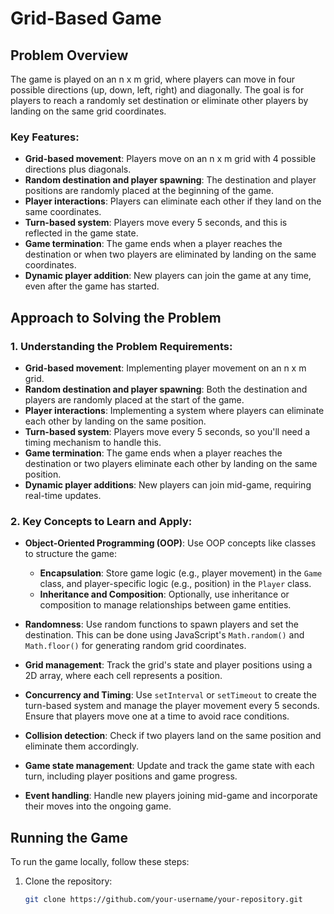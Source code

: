 # Grid-Based Game

## Problem Overview

The game is played on an n x m grid, where players can move in four possible directions (up, down, left, right) and diagonally. The goal is for players to reach a randomly set destination or eliminate other players by landing on the same grid coordinates.

### Key Features:
- **Grid-based movement**: Players move on an n x m grid with 4 possible directions plus diagonals.
- **Random destination and player spawning**: The destination and player positions are randomly placed at the beginning of the game.
- **Player interactions**: Players can eliminate each other if they land on the same coordinates.
- **Turn-based system**: Players move every 5 seconds, and this is reflected in the game state.
- **Game termination**: The game ends when a player reaches the destination or when two players are eliminated by landing on the same coordinates.
- **Dynamic player addition**: New players can join the game at any time, even after the game has started.

## Approach to Solving the Problem

### 1. Understanding the Problem Requirements:
- **Grid-based movement**: Implementing player movement on an n x m grid.
- **Random destination and player spawning**: Both the destination and players are randomly placed at the start of the game.
- **Player interactions**: Implementing a system where players can eliminate each other by landing on the same position.
- **Turn-based system**: Players move every 5 seconds, so you'll need a timing mechanism to handle this.
- **Game termination**: The game ends when a player reaches the destination or two players eliminate each other by landing on the same position.
- **Dynamic player additions**: New players can join mid-game, requiring real-time updates.

### 2. Key Concepts to Learn and Apply:
- **Object-Oriented Programming (OOP)**: Use OOP concepts like classes to structure the game:
  - **Encapsulation**: Store game logic (e.g., player movement) in the `Game` class, and player-specific logic (e.g., position) in the `Player` class.
  - **Inheritance and Composition**: Optionally, use inheritance or composition to manage relationships between game entities.
  
- **Randomness**: Use random functions to spawn players and set the destination. This can be done using JavaScript's `Math.random()` and `Math.floor()` for generating random grid coordinates.

- **Grid management**: Track the grid's state and player positions using a 2D array, where each cell represents a position.

- **Concurrency and Timing**: Use `setInterval` or `setTimeout` to create the turn-based system and manage the player movement every 5 seconds. Ensure that players move one at a time to avoid race conditions.

- **Collision detection**: Check if two players land on the same position and eliminate them accordingly.

- **Game state management**: Update and track the game state with each turn, including player positions and game progress.

- **Event handling**: Handle new players joining mid-game and incorporate their moves into the ongoing game.

## Running the Game

To run the game locally, follow these steps:

1. Clone the repository:
   ```bash
   git clone https://github.com/your-username/your-repository.git
